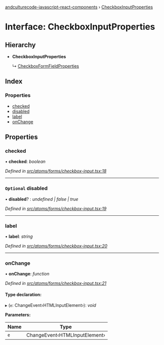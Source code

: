 [andculturecode-javascript-react-components](../README.md) › [CheckboxInputProperties](checkboxinputproperties.md)

# Interface: CheckboxInputProperties

## Hierarchy

* **CheckboxInputProperties**

  ↳ [CheckboxFormFieldProperties](checkboxformfieldproperties.md)

## Index

### Properties

* [checked](checkboxinputproperties.md#checked)
* [disabled](checkboxinputproperties.md#optional-disabled)
* [label](checkboxinputproperties.md#label)
* [onChange](checkboxinputproperties.md#onchange)

## Properties

###  checked

• **checked**: *boolean*

*Defined in [src/atoms/forms/checkbox-input.tsx:18](https://github.com/AndcultureCode/AndcultureCode.JavaScript.React.Components/blob/29c8649/src/atoms/forms/checkbox-input.tsx#L18)*

___

### `Optional` disabled

• **disabled**? : *undefined | false | true*

*Defined in [src/atoms/forms/checkbox-input.tsx:19](https://github.com/AndcultureCode/AndcultureCode.JavaScript.React.Components/blob/29c8649/src/atoms/forms/checkbox-input.tsx#L19)*

___

###  label

• **label**: *string*

*Defined in [src/atoms/forms/checkbox-input.tsx:20](https://github.com/AndcultureCode/AndcultureCode.JavaScript.React.Components/blob/29c8649/src/atoms/forms/checkbox-input.tsx#L20)*

___

###  onChange

• **onChange**: *function*

*Defined in [src/atoms/forms/checkbox-input.tsx:21](https://github.com/AndcultureCode/AndcultureCode.JavaScript.React.Components/blob/29c8649/src/atoms/forms/checkbox-input.tsx#L21)*

#### Type declaration:

▸ (`e`: ChangeEvent‹HTMLInputElement›): *void*

**Parameters:**

Name | Type |
------ | ------ |
`e` | ChangeEvent‹HTMLInputElement› |
